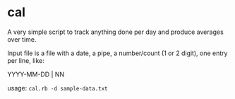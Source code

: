 cal
===
A very simple script to track anything done per day and produce averages over time.

Input file is a file with a date, a pipe, a number/count (1 or 2 digit), one entry per line, like:

YYYY-MM-DD | NN

usage: `cal.rb -d sample-data.txt`
